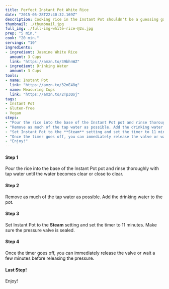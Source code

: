 ```yaml
---
title: Perfect Instant Pot White Rice
date: "2015-05-28T22:40:32.169Z"
description: Cooking rice in the Instant Pot shouldn't be a guessing game! Use our recipe to get perfect jasmine white rice every time.
thumbnail: ./thumbnail.jpg
full_img: ./full-img-white-rice-@2x.jpg
prep: "5 min."
cook: "20 min."
servings: "10"
ingredients:
- ingredient: Jasmine White Rice
  amount: 3 Cups
  link: "https://amzn.to/39bhnWZ"
- ingredient: Drinking Water
  amount: 3 Cups
tools:
- name: Instant Pot
  link: "https://amzn.to/32mE48g"
- name: Measuring Cups
  link: "https://amzn.to/2Tp3Qoj"
tags:
- Instant Pot
- Gluten-free
- Vegan
steps:
- "Pour the rice into the base of the Instant Pot pot and rinse thoroughly with tap water until the water becomes clear or close to clear."
- "Remove as much of the tap water as possible. Add the drinking water to the pot."
- "Set Instant Pot to the **Steam** setting and set the timer to 11 minutes. Make sure the pressure valve is sealed."
- "Once the timer goes off, you can immediately release the valve or wait a few minutes before releasing the pressure."
- "Enjoy!"
---
```


#### Step 1
Pour the rice into the base of the Instant Pot pot and rinse thoroughly with tap water until the water becomes clear or close to clear.

#### Step 2

Remove as much of the tap water as possible. Add the drinking water to the pot.

#### Step 3

Set Instant Pot to the **Steam** setting and set the timer to 11 minutes. Make sure the pressure valve is sealed.

#### Step 4

Once the timer goes off, you can immediately release the valve or wait a few minutes before releasing the pressure.

#### Last Step!

Enjoy!